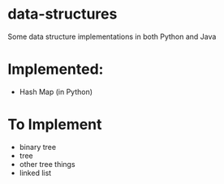 # data-structures
Some data structure implementations in both Python and Java

# Implemented:
- Hash Map (in Python)

# To Implement
- binary tree
- tree
- other tree things
- linked list 
